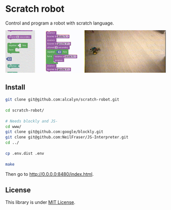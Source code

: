 # Scratch robot

Control and program a robot with scratch language.

![Demo Scratch robot](demo.gif)


## Install

``` bash
git clone git@github.com:alcalyn/scratch-robot.git

cd scratch-robot/

# Needs blockly and JS-
cd www/
git clone git@github.com:google/blockly.git
git clone git@github.com:NeilFraser/JS-Interpreter.git
cd ../

cp .env.dist .env

make
```

Then go to <http://0.0.0.0:8480/index.html>.


## License

This library is under [MIT License](LICENSE).
